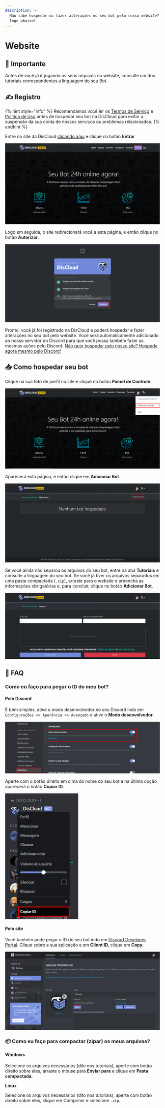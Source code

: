 ```yaml
---
description: >-
  Não sabe hospedar ou fazer alterações no seu bot pelo nosso website? Confira
  logo abaixo!
---
```


# Website

## 📜 Importante

Antes de você já ir jogando os seus arquivos no website, consulte um dos tutoriais correspondentes a linguagem do seu Bot.

## ✍ Registro

{% hint style="info" %}
Recomendamos você ler os [Termos de Serviço](../terms.md) e [Política de Uso](../policy.md) antes de hospedar seu bot na DisCloud para evitar a suspensão da sua conta de nossos serviços ou problemas relacionados.
{% endhint %}

Entre no site da DisCloud [clicando aqui](https://discloudbot.com) e clique no botão **Entrar**

![](../.gitbook/assets/image%20%2810%29.png)

Logo em seguida, o site redirecionará você a esta página, e então clique no botão **Autorizar**.

![](../.gitbook/assets/image%20%2820%29.png)

Pronto, você já foi registrado na DisCloud e poderá hospedar e fazer alterações no seu bot pelo website. Você será automaticamente adicionado ao nosso servidor do Discord para que você possa também fazer as mesmas ações pelo Discord. [Não quer hospedar pelo nosso site? Hospede agora mesmo pelo Discord!](discord.md)

## 📥 Como hospedar seu bot

Clique na sua foto de perfil no site e clique no botão **Painel de Controle**

![](../.gitbook/assets/image%20%289%29.png)

Aparecerá esta página, e então clique em **Adicionar Bot**.

![](../.gitbook/assets/image%20%2819%29.png)

Se você ainda não separou os arquivos do seu bot, entre na aba **Tutoriais** e consulte a linguagem do seu bot. Se você já tiver os arquivos separados em uma pasta compactada \(`.zip`\), arraste para o website e preencha as informações obrigatórias e, para concluir, clique no botão **Adicionar Bot**.

![](../.gitbook/assets/image%20%2834%29.png)

## 💁 FAQ

### Como eu faço para pegar o ID do meu bot?

#### Pelo Discord

É bem simples, ative o modo desenvolvedor no seu Discord indo em `Configurações >> Aparência >> Avançado` e ative o **Modo desenvolvedor**.

![](../.gitbook/assets/image%20%2826%29.png)

Aperte com o botão direito em cima do nome do seu bot e na última opção aparecerá o botão **Copiar ID**.

![](../.gitbook/assets/image.png)

#### Pelo site

Você também pode pegar o ID do seu bot indo em [Discord Developer Portal](https://discordapp.com/developers/applications/). Clique sobre a sua aplicação e em **Client ID**, clique em **Copy**.

![](../.gitbook/assets/image%20%2813%29.png)

### 📦 Como eu faço para compactar \(zipar\) os meus arquivos?

#### Windows

Selecione os arquivos necessários \(dito nos tutoriais\), aperte com botão direito sobre eles, arraste o mouse para **Enviar para** e clique em **Pasta compactada**.

**Linux**

Selecione os arquivos necessários \(dito nos tutoriais\), aperte com botão direito sobre eles, clique em Comprimir e selecione `.zip`.

